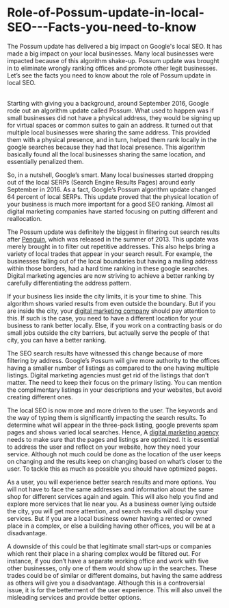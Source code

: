 # Role-of-Possum-update-in-local-SEO---Facts-you-need-to-know
The Possum update has delivered a big impact on Google's local SEO. It has made a big impact on your local businesses. Many local businesses were impacted because of this algorithm shake-up. Possum update was brought in to eliminate wrongly ranking offices and promote other legit businesses. Let’s see the facts you need to know about the role of Possum update in local SEO.

<br>Starting with giving you a background, around September 2016, Google rode out an algorithm update called Possum. What used to happen was if small businesses did not have a physical address, they would be signing up for virtual spaces or common suites to gain an address. It turned out that multiple local businesses were sharing the same address. This provided them with a physical presence, and in turn, helped them rank locally in the google searches because they had that local presence. This algorithm basically found all the local businesses sharing the same location, and essentially penalized them.

So, in a nutshell, Google’s smart. Many local businesses started dropping out of the local SERPs (Search Engine Results Pages) around early September in 2016. As a fact, Google’s Possum algorithm update changed 64 percent of local SERPs. This update proved that the physical location of your business is much more important for a good SEO ranking. Almost all digital marketing companies have started focusing on putting different and reallocation.

The Possum update was definitely the biggest in filtering out search results after <a href="https://www.searchenginejournal.com/google-algorithm-history/penguin-update/">Penguin</a>, which was released in the summer of 2013. This update was merely brought in to filter out repetitive addresses. This also helps bring a variety of local trades that appear in your search result. For example, the businesses falling out of the local boundaries but having a mailing address within those borders, had a hard time ranking in these google searches. Digital marketing agencies are now striving to achieve a better ranking by carefully differentiating the address pattern.

If your business lies inside the city limits, it is your time to shine. This algorithm shows varied results from even outside the boundary. But if you are inside the city, your <a href="https://fuertedevelopers.in/">digital marketing company</a> should pay attention to this. If such is the case, you need to have a different location for your business to rank better locally. Else, if you work on a contracting basis or do small jobs outside the city barriers, but actually serve the people of that city, you can have a better ranking.

The SEO search results have witnessed this change because of more filtering by address. Google’s Possum will give more authority to the offices having a smaller number of listings as compared to the one having multiple listings. Digital marketing agencies must get rid of the listings that don’t matter. The need to keep their focus on the primary listing. You can mention the complimentary listings in your descriptions and your websites, but avoid creating different ones.

The local SEO is now more and more driven to the user. The keywords and the way of typing them is significantly impacting the search results. To determine what will appear in the three-pack listing, google prevents spam pages and shows varied local searches. Hence, A <a href="https://fuertedevelopers.com/">digital marketing agency</a> needs to make sure that the pages and listings are optimized. It is essential to address the user and reflect on your website, how they need your service. Although not much could be done as the location of the user keeps on changing and the results keep on changing based on what’s closer to the user. To tackle this as much as possible you should have optimized pages.

As a user, you will experience better search results and more options. You will not have to face the same addresses and information about the same shop for different services again and again. This will also help you find and explore more services that lie near you. As a business owner lying outside the city, you will get more attention, and search results will display your services. But if you are a local business owner having a rented or owned place in a complex, or else a building having other offices, you will be at a disadvantage.

A downside of this could be that legitimate small start-ups or companies which rent their place in a sharing complex would be filtered out. For instance, if you don’t have a separate working office and work with five other businesses, only one of them would show up in the searches. These trades could be of similar or different domains, but having the same address as others will give you a disadvantage. Although this is a controversial issue, it is for the betterment of the user experience. This will also unveil the misleading services and provide better options.
